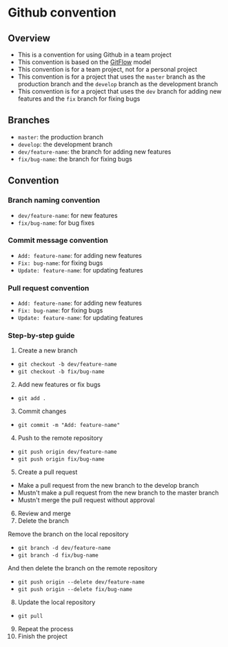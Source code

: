# Github convention

## Overview

- This is a convention for using Github in a team project
- This convention is based on the [GitFlow](https://nvie.com/posts/a-successful-git-branching-model/) model
- This convention is for a team project, not for a personal project
- This convention is for a project that uses the `master` branch as the production branch and the `develop` branch as the development branch
- This convention is for a project that uses the `dev` branch for adding new features and the `fix` branch for fixing bugs

## Branches

- `master`: the production branch
- `develop`: the development branch
- `dev/feature-name`: the branch for adding new features
- `fix/bug-name`: the branch for fixing bugs

## Convention

### Branch naming convention

- `dev/feature-name`: for new features
- `fix/bug-name`: for bug fixes

### Commit message convention

- `Add: feature-name`: for adding new features
- `Fix: bug-name`: for fixing bugs
- `Update: feature-name`: for updating features

### Pull request convention

- `Add: feature-name`: for adding new features
- `Fix: bug-name`: for fixing bugs
- `Update: feature-name`: for updating features

### Step-by-step guide

1. Create a new branch

- `git checkout -b dev/feature-name`
- `git checkout -b fix/bug-name`

2. Add new features or fix bugs

- `git add .`

3. Commit changes

- `git commit -m "Add: feature-name"`

4. Push to the remote repository

- `git push origin dev/feature-name`
- `git push origin fix/bug-name`

5. Create a pull request

- Make a pull request from the new branch to the develop branch
- Mustn't make a pull request from the new branch to the master branch
- Mustn't merge the pull request without approval

6. Review and merge
7. Delete the branch

Remove the branch on the local repository

- `git branch -d dev/feature-name`
- `git branch -d fix/bug-name`

And then delete the branch on the remote repository

- `git push origin --delete dev/feature-name`
- `git push origin --delete fix/bug-name`

8. Update the local repository

- `git pull`

9. Repeat the process
10. Finish the project
